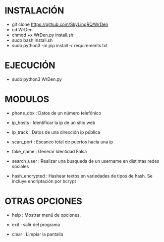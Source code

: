 # INSTALACIÓN

* git clone https://github.com/SkyLingRQ/WrDen
* cd WrDen
* chmod +x WrDen.py install.sh
* sudo bash install.sh
* sudo python3 -m pip install -r requirements.txt

# EJECUCIÓN

* sudo python3 WrDen.py


# MODULOS

 * phone_dox     :   Datos de un número telefónico
      
 * ip_hosts     :   Identificar la ip de un sitio web
   
 * ip_track        :   Datos de una dirección ip pública
   
 * scan_port     :   Escaneo total de puertos hacia una ip
   
 * fake_name      :   Generar Identidad Falsa
      
 * search_user    :   Realizar una busqueda de un username en distintas redes sociales
   
 * hash_encrypted   :   Hashear textos en variedades de tipos de hash. Se incluye encriptación por bcrypt

# OTRAS OPCIONES

* help   :  Mostrar menú de opciones. 
   
* exit  : salir del programa
   
* clear  :  Limpiar la pantalla
 



